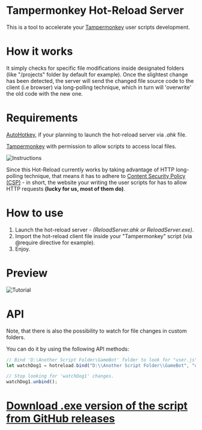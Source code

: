 # Tampermonkey Hot-Reload Server
This is a tool to accelerate your [Tampermonkey](https://www.tampermonkey.net) user scripts development.

# How it works
It simply checks for specific file modifications inside designated folders (like "/projects" folder by default for example). Once the slightest change has been detected, the server will send the changed file source code to the client (i.e browser) via long-polling technique, which in turn will 'overwrite' the old code with the new one.

# Requirements
[AutoHotkey](https://www.autohotkey.com/download/), if your planning to launch the hot-reload server via *.ahk* file.

[Tampermonkey](https://www.tampermonkey.net) with permission to allow scripts to access local files.

![Instructions](https://i.imgur.com/VifFXC4.png)

Since this Hot-Reload currently works by taking advantage of HTTP long-polling technique, that means it has to adhere to [Content Security Policy (CSP)](https://developer.mozilla.org/en-US/docs/Web/HTTP/CSP) - in short, the website your writing the user scripts for has to allow HTTP requests **(lucky for us, most of them do)**.

# How to use
1. Launch the hot-reload server - *(ReloadServer.ahk or ReloadServer.exe)*.
2. Import the hot-reload client file inside your "Tampermonkey" script (via @require directive for example).
3. Enjoy.

# Preview
![Tutorial](https://giant.gfycat.com/AcceptableOnlyHamster.gif)

# API
Note, that there is also the possibility to watch for file changes in custom folders. 

You can do it by using the following API methods:

```javascript
// Bind 'D:\Another Script Folder\GameBot' folder to look for "user.js" and ".ahk" file changes.
let watchDog1 = hotreload.bind("D:\\Another Script Folder\\GameBot", "user.js|.ahk");

// Stop looking for 'watchDog1' changes.
watchDog1.unbind(); 
```

# [Download .exe version of the script from GitHub releases](https://github.com/manciuszz/Tampermonkey-Hot-Reload/releases/download/v0.1/hotreload.zip)